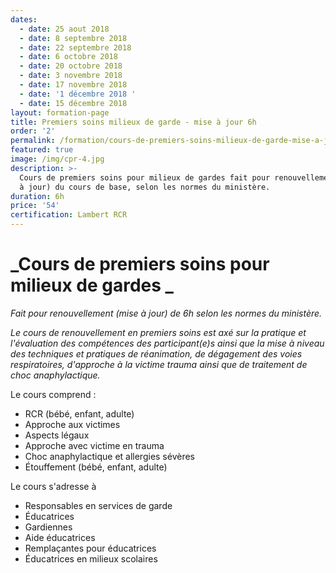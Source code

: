 ```yaml
---
dates:
  - date: 25 aout 2018
  - date: 8 septembre 2018
  - date: 22 septembre 2018
  - date: 6 octobre 2018
  - date: 20 octobre 2018
  - date: 3 novembre 2018
  - date: 17 novembre 2018
  - date: '1 décembre 2018 '
  - date: 15 décembre 2018
layout: formation-page
title: Premiers soins milieux de garde - mise à jour 6h
order: '2'
permalink: /formation/cours-de-premiers-soins-milieux-de-garde-mise-a-jour
featured: true
image: /img/cpr-4.jpg
description: >-
  Cours de premiers soins pour milieux de gardes fait pour renouvellement (mise
  à jour) du cours de base, selon les normes du ministère.
duration: 6h
price: '54'
certification: Lambert RCR
---
```

# _Cours de premiers soins pour milieux de gardes _

_Fait pour renouvellement (mise à jour) de 6h selon les normes du ministère._

_Le cours de renouvellement en premiers soins est axé sur la pratique et l'évaluation des compétences des participant(e)s ainsi que la mise à niveau des techniques et pratiques de réanimation, de dégagement des voies respiratoires, d'approche à la victime trauma ainsi que de traitement de choc anaphylactique._

Le cours comprend :

* RCR  (bébé, enfant, adulte)
* Approche aux victimes
* Aspects légaux
* Approche avec victime en trauma
* Choc anaphylactique et allergies sévères
* Étouffement (bébé, enfant, adulte)

Le cours s'adresse à

* Responsables en services de garde
* Éducatrices
* Gardiennes
* Aide éducatrices
* Remplaçantes pour éducatrices
* Éducatrices en milieux scolaires
